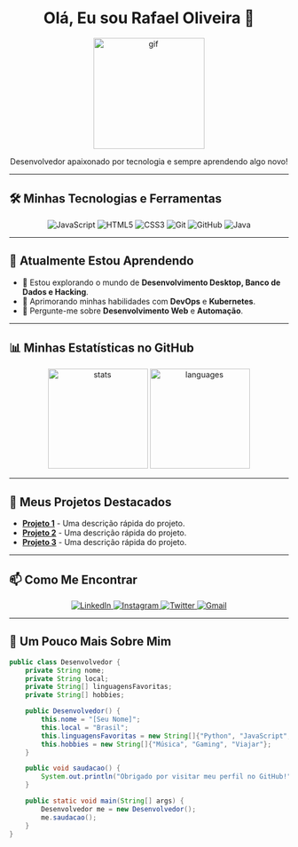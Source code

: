<h1 align="center">Olá, Eu sou Rafael Oliveira 👋</h1>

<p align="center">
  <img src="https://user-images.githubusercontent.com/XXXXXX/YOUR-GIF.gif" alt="gif" width="200"/>
</p>

<p align="center">
  Desenvolvedor apaixonado por tecnologia e sempre aprendendo algo novo!
</p>

---

## 🛠️ Minhas Tecnologias e Ferramentas

<p align="center">
  <img src="https://img.shields.io/badge/-JavaScript-333333?style=flat&logo=javascript&logoColor=yellow" alt="JavaScript"/>
  <img src="https://img.shields.io/badge/-HTML5-333333?style=flat&logo=html5" alt="HTML5"/>
  <img src="https://img.shields.io/badge/-CSS3-333333?style=flat&logo=css3" alt="CSS3"/>
  <img src="https://img.shields.io/badge/-Git-333333?style=flat&logo=git" alt="Git"/>
  <img src="https://img.shields.io/badge/-GitHub-333333?style=flat&logo=github" alt="GitHub"/>
  <img src="https://img.shields.io/badge/-Java-333333?style=flat&logo=java&logoColor=orange" alt="Java"/>
</p>

---

## 🌱 Atualmente Estou Aprendendo

- 🔭 Estou explorando o mundo de **Desenvolvimento Desktop, Banco de Dados e Hacking**.
- 🌱 Aprimorando minhas habilidades com **DevOps** e **Kubernetes**.
- 💬 Pergunte-me sobre **Desenvolvimento Web** e **Automação**.

---

## 📊 Minhas Estatísticas no GitHub

<div align="center">
  <img height="180em" src="https://github-readme-stats.vercel.app/api?username=SeuUsuario&show_icons=true&theme=tokyonight&hide_border=true" alt="stats"/>
  <img height="180em" src="https://github-readme-stats.vercel.app/api/top-langs/?username=SeuUsuario&layout=compact&theme=tokyonight&hide_border=true" alt="languages"/>
</div>

---

## 🚀 Meus Projetos Destacados

- [**Projeto 1**](https://github.com/seuusuario/projeto1) - Uma descrição rápida do projeto.
- [**Projeto 2**](https://github.com/seuusuario/projeto2) - Uma descrição rápida do projeto.
- [**Projeto 3**](https://github.com/seuusuario/projeto3) - Uma descrição rápida do projeto.

---

## 📫 Como Me Encontrar

<p align="center">
  <a href="">
    <img src="https://img.shields.io/badge/-LinkedIn-0077B5?style=flat&logo=linkedin" alt="LinkedIn"/>
  </a>
  <a href="https://www.instagram.com/seu_usuario/">
    <img src="https://img.shields.io/badge/-Instagram-E4405F?style=flat&logo=instagram&logoColor=white" alt="Instagram"/>
  </a>
  <a href="https://twitter.com/seu_usuario">
    <img src="https://img.shields.io/badge/-Twitter-1DA1F2?style=flat&logo=twitter&logoColor=white" alt="Twitter"/>
  </a>
  <a href="mailto:seu.email@example.com">
    <img src="https://img.shields.io/badge/-Gmail-D14836?style=flat&logo=gmail&logoColor=white" alt="Gmail"/>
  </a>
</p>

---

## 🎨 Um Pouco Mais Sobre Mim

```java
public class Desenvolvedor {
    private String nome;
    private String local;
    private String[] linguagensFavoritas;
    private String[] hobbies;

    public Desenvolvedor() {
        this.nome = "[Seu Nome]";
        this.local = "Brasil";
        this.linguagensFavoritas = new String[]{"Python", "JavaScript", "Java"};
        this.hobbies = new String[]{"Música", "Gaming", "Viajar"};
    }

    public void saudacao() {
        System.out.println("Obrigado por visitar meu perfil no GitHub!");
    }

    public static void main(String[] args) {
        Desenvolvedor me = new Desenvolvedor();
        me.saudacao();
    }
}

